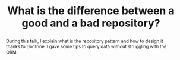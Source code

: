 ---
title: What is the difference between a good and a bad repository?
event_name: Forum PHP 2018 (French)
event_link: https://event.afup.org/forumphp2018
abstract: During this talk, I explain what is the repository pattern and how to design it thanks to Doctrine. I gave some tips to query data without struggling with the ORM.
image: repository-pattern.png
alt: repository pattern
youtube_link: https://www.youtube.com/watch?v=cYFKkhtIr8w
slide_link: https://arnolanglade.gitlab.io/bad-or-good-repository
code_link: https://gitlab.com/arnolanglade/bad-or-good-repository
interview_link: https://event.afup.org/forumphp2018-interview-arnaud-langlade
---